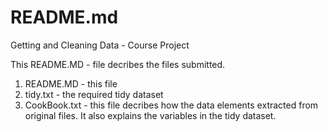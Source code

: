 # README.md
Getting and Cleaning Data - Course Project

This README.MD		- file decribes the files submitted.
1.	README.MD			- this file
2.	tidy.txt			- the required tidy dataset
3. 	CookBook.txt	- this file decribes how the data elements extracted from original files. It also explains the variables in the tidy dataset. 

